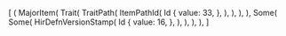 [
    (
        MajorItem(
            Trait(
                TraitPath(
                    ItemPathId(
                        Id {
                            value: 33,
                        },
                    ),
                ),
            ),
        ),
        Some(
            Some(
                HirDefnVersionStamp(
                    Id {
                        value: 16,
                    },
                ),
            ),
        ),
    ),
]